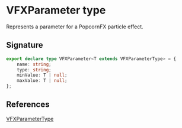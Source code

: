 # VFXParameter type

Represents a parameter for a PopcornFX particle effect.

## Signature

```typescript
export declare type VFXParameter<T extends VFXParameterType> = {
    name: string;
    type: string;
    minValue: T | null;
    maxValue: T | null;
};
```

## References

[VFXParameterType](https://developers.meta.com/horizon-worlds/reference/2.0.0/core_vfxparametertype)